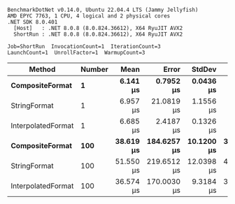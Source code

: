```

BenchmarkDotNet v0.14.0, Ubuntu 22.04.4 LTS (Jammy Jellyfish)
AMD EPYC 7763, 1 CPU, 4 logical and 2 physical cores
.NET SDK 8.0.401
  [Host]   : .NET 8.0.8 (8.0.824.36612), X64 RyuJIT AVX2
  ShortRun : .NET 8.0.8 (8.0.824.36612), X64 RyuJIT AVX2

Job=ShortRun  InvocationCount=1  IterationCount=3  
LaunchCount=1  UnrollFactor=1  WarmupCount=3  

```
| Method             | Number | Mean      | Error       | StdDev     | Min       | Max       | Allocated |
|------------------- |------- |----------:|------------:|-----------:|----------:|----------:|----------:|
| **CompositeFormat**    | **1**      |  **6.141 μs** |   **0.7952 μs** |  **0.0436 μs** |  **6.111 μs** |  **6.191 μs** |     **872 B** |
| StringFormat       | 1      |  6.957 μs |  21.0819 μs |  1.1556 μs |  6.192 μs |  8.286 μs |     896 B |
| InterpolatedFormat | 1      |  6.685 μs |   2.4187 μs |  0.1326 μs |  6.541 μs |  6.802 μs |     872 B |
| **CompositeFormat**    | **100**    | **38.619 μs** | **184.6257 μs** | **10.1200 μs** | **32.681 μs** | **50.304 μs** |   **14336 B** |
| StringFormat       | 100    | 51.550 μs | 219.6512 μs | 12.0398 μs | 44.564 μs | 65.452 μs |   16736 B |
| InterpolatedFormat | 100    | 36.574 μs | 170.0030 μs |  9.3184 μs | 31.183 μs | 47.334 μs |   14336 B |
